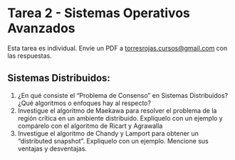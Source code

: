 # Tarea 2 - Sistemas Operativos Avanzados

Esta tarea es individual. Envíe un PDF a torresrojas.cursos@gmail.com con las respuestas. 

## Sistemas Distribuidos: 

1. ¿En qué consiste el “Problema de Consenso” en Sistemas Distribuidos? ¿Qué algoritmos o enfoques hay al respecto?
2. Investigue el algoritmo de Maekawa para resolver el problema de la región crítica en un ambiente distribuido. Explíquelo con un ejemplo y compárelo con el algoritmo de Ricart y Agrawalla
3. Investigue el algoritmo de Chandy y Lamport para obtener un “distributed snapshot”. Explíquelo con un ejemplo. Mencione sus ventajas y desventajas.